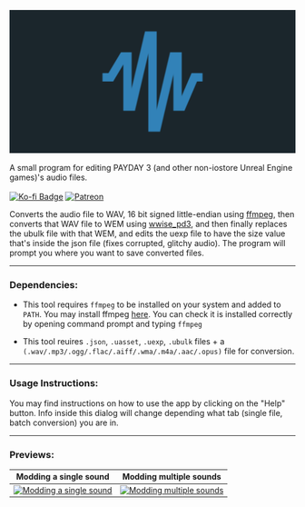 ![A blue waveform logo on a dark background. It consists of angular blue lines forming several peaks and valleys that create a zigzag pattern similar to an audio waveform or electrical signal.](/wiki/assets/img/PAM-banner-wide.png)

A small program for editing PAYDAY 3 (and other non-iostore Unreal Engine games)'s audio files. \
<br />
[![Ko-fi Badge](https://img.shields.io/badge/Ko--fi-F16061?style=for-the-badge&logo=ko-fi&logoColor=white)](https://ko-fi.com/snoozeds) [![Patreon](https://img.shields.io/badge/Patreon-F96854?style=for-the-badge&logo=patreon&logoColor=white)](https://patreon.com/snoozeds)

Converts the audio file to WAV, 16 bit signed little-endian using [ffmpeg](https://ffmpeg.org/), then converts that WAV file to WEM using [wwise_pd3](https://github.com/MoolahModding/wwise_pd3), and then finally replaces the ubulk file with that WEM, and edits the uexp file to have the size value that's inside the json file (fixes corrupted, glitchy audio).
The program will prompt you where you want to save converted files.


-----

### Dependencies:
- This tool requires `ffmpeg` to be installed on your system and added to `PATH`. 
You may install ffmpeg [here](https://ffmpeg.org/download.html).
You can check it is installed correctly by opening command prompt and typing `ffmpeg`

- This tool reuires `.json`, `.uasset`, `.uexp`, `.ubulk` files + a `(.wav/.mp3/.ogg/.flac/.aiff/.wma/.m4a/.aac/.opus)` file for conversion.

-----

### Usage Instructions:
You may find instructions on how to use the app by clicking on the "Help" button. Info inside this dialog will change depending what tab (single file, batch conversion) you are in.

-----

### Previews:
| Modding a single sound | Modding multiple sounds |
| -------- | -------- |
|[![Modding a single sound](https://img.youtube.com/vi/wbDB-RdiKRY/maxresdefault.jpg)](https://www.youtube.com/watch?v=wbDB-RdiKRY)  | [![Modding multiple sounds](https://img.youtube.com/vi/36ryInl7q3M/maxresdefault.jpg)](https://www.youtube.com/watch?v=36ryInl7q3M)
